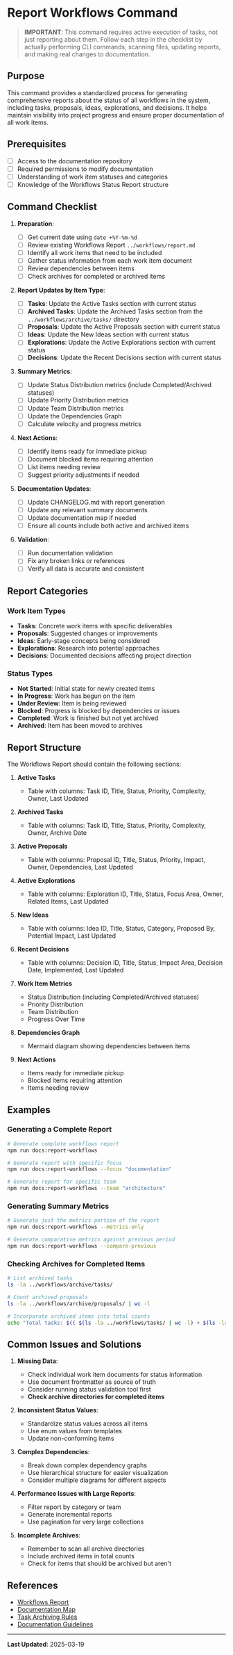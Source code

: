 # Report Workflows Command

> **IMPORTANT**: This command requires active execution of tasks, not just reporting about them. Follow each step in the checklist by actually performing CLI commands, scanning files, updating reports, and making real changes to documentation.

## Purpose

This command provides a standardized process for generating comprehensive reports about the status of all workflows in the system, including tasks, proposals, ideas, explorations, and decisions. It helps maintain visibility into project progress and ensure proper documentation of all work items.

## Prerequisites

- [ ] Access to the documentation repository
- [ ] Required permissions to modify documentation
- [ ] Understanding of work item statuses and categories
- [ ] Knowledge of the Workflows Status Report structure

## Command Checklist

1. **Preparation**:

   - [ ] Get current date using `date +%Y-%m-%d`
   - [ ] Review existing Workflows Report `../workflows/report.md`
   - [ ] Identify all work items that need to be included
   - [ ] Gather status information from each work item document
   - [ ] Review dependencies between items
   - [ ] Check archives for completed or archived items

2. **Report Updates by Item Type**:

   - [ ] **Tasks**: Update the Active Tasks section with current status
   - [ ] **Archived Tasks**: Update the Archived Tasks section from the `../workflows/archive/tasks/` directory
   - [ ] **Proposals**: Update the Active Proposals section with current status
   - [ ] **Ideas**: Update the New Ideas section with current status
   - [ ] **Explorations**: Update the Active Explorations section with current status
   - [ ] **Decisions**: Update the Recent Decisions section with current status

3. **Summary Metrics**:

   - [ ] Update Status Distribution metrics (include Completed/Archived statuses)
   - [ ] Update Priority Distribution metrics
   - [ ] Update Team Distribution metrics
   - [ ] Update the Dependencies Graph
   - [ ] Calculate velocity and progress metrics

4. **Next Actions**:

   - [ ] Identify items ready for immediate pickup
   - [ ] Document blocked items requiring attention
   - [ ] List items needing review
   - [ ] Suggest priority adjustments if needed

5. **Documentation Updates**:

   - [ ] Update CHANGELOG.md with report generation
   - [ ] Update any relevant summary documents
   - [ ] Update documentation map if needed
   - [ ] Ensure all counts include both active and archived items

6. **Validation**:
   - [ ] Run documentation validation
   - [ ] Fix any broken links or references
   - [ ] Verify all data is accurate and consistent

## Report Categories

### Work Item Types

- **Tasks**: Concrete work items with specific deliverables
- **Proposals**: Suggested changes or improvements
- **Ideas**: Early-stage concepts being considered
- **Explorations**: Research into potential approaches
- **Decisions**: Documented decisions affecting project direction

### Status Types

- **Not Started**: Initial state for newly created items
- **In Progress**: Work has begun on the item
- **Under Review**: Item is being reviewed
- **Blocked**: Progress is blocked by dependencies or issues
- **Completed**: Work is finished but not yet archived
- **Archived**: Item has been moved to archives

## Report Structure

The Workflows Report should contain the following sections:

1. **Active Tasks**

   - Table with columns: Task ID, Title, Status, Priority, Complexity, Owner, Last Updated

2. **Archived Tasks**

   - Table with columns: Task ID, Title, Status, Priority, Complexity, Owner, Archive Date

3. **Active Proposals**

   - Table with columns: Proposal ID, Title, Status, Priority, Impact, Owner, Dependencies, Last Updated

4. **Active Explorations**

   - Table with columns: Exploration ID, Title, Status, Focus Area, Owner, Related Items, Last Updated

5. **New Ideas**

   - Table with columns: Idea ID, Title, Status, Category, Proposed By, Potential Impact, Last Updated

6. **Recent Decisions**

   - Table with columns: Decision ID, Title, Status, Impact Area, Decision Date, Implemented, Last Updated

7. **Work Item Metrics**

   - Status Distribution (including Completed/Archived statuses)
   - Priority Distribution
   - Team Distribution
   - Progress Over Time

8. **Dependencies Graph**

   - Mermaid diagram showing dependencies between items

9. **Next Actions**
   - Items ready for immediate pickup
   - Blocked items requiring attention
   - Items needing review

## Examples

### Generating a Complete Report

```bash
# Generate complete workflows report
npm run docs:report-workflows

# Generate report with specific focus
npm run docs:report-workflows --focus "documentation"

# Generate report for specific team
npm run docs:report-workflows --team "architecture"
```

### Generating Summary Metrics

```bash
# Generate just the metrics portion of the report
npm run docs:report-workflows --metrics-only

# Generate comparative metrics against previous period
npm run docs:report-workflows --compare-previous
```

### Checking Archives for Completed Items

```bash
# List archived tasks
ls -la ../workflows/archive/tasks/

# Count archived proposals
ls -la ../workflows/archive/proposals/ | wc -l

# Incorporate archived items into total counts
echo "Total tasks: $(( $(ls -la ../workflows/tasks/ | wc -l) + $(ls -la ../workflows/archive/tasks/ | wc -l) - 2 ))"
```

## Common Issues and Solutions

1. **Missing Data**:

   - Check individual work item documents for status information
   - Use document frontmatter as source of truth
   - Consider running status validation tool first
   - **Check archive directories for completed items**

2. **Inconsistent Status Values**:

   - Standardize status values across all items
   - Use enum values from templates
   - Update non-conforming items

3. **Complex Dependencies**:

   - Break down complex dependency graphs
   - Use hierarchical structure for easier visualization
   - Consider multiple diagrams for different aspects

4. **Performance Issues with Large Reports**:

   - Filter report by category or team
   - Generate incremental reports
   - Use pagination for very large collections

5. **Incomplete Archives**:
   - Remember to scan all archive directories
   - Include archived items in total counts
   - Check for items that should be archived but aren't

## References

- [Workflows Report](../workflows/report.md)
- [Documentation Map](../navigation/documentation-map.md)
- [Task Archiving Rules](../rules/task-archiving-rules.md)
- [Documentation Guidelines](../methodology/documentation-guidelines.md)

---

**Last Updated**: 2025-03-19
